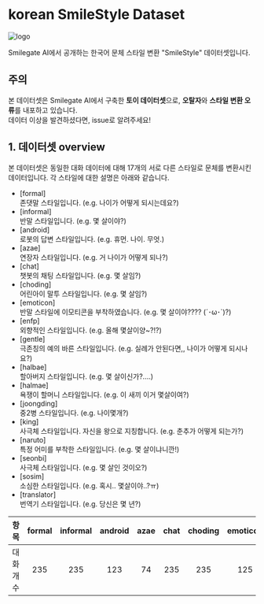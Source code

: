 # korean SmileStyle Dataset
![logo](https://github.com/smilegate-ai/korean_smile_style_dataset/blob/main/smilestyle.png)
    
Smilegate AI에서 공개하는 한국어 문체 스타일 변환 "SmileStyle" 데이터셋입니다.  

## 주의
본 데이터셋은 Smilegate AI에서 구축한 **토이 데이터셋**으로, **오탈자**와 **스타일 변환 오류**를 내포하고 있습니다.   
데이터 이상을 발견하셨다면, issue로 알려주세요!   
     
## 1. 데이터셋 overview   
본 데이터셋은 동일한 대화 데이터에 대해 17개의 서로 다른 스타일로 문체를 변환시킨 데이터입니다.
각 스타일에 대한 설명은 아래와 같습니다.

- [formal]    
존댓말 스타일입니다. (e.g. 나이가 어떻게 되시는데요?)    
- [informal]    
반말 스타일입니다. (e.g. 몇 살이야?)    
- [android]    
로봇의 답변 스타일입니다. (e.g. 휴먼. 나이. 무엇.)    
- [azae]    
연장자 스타일입니다. (e.g. 거 나이가 어떻게 되나?)    
- [chat]    
챗봇의 채팅 스타일입니다. (e.g. 몇 살임?)    
- [choding]    
어린아이 말투 스타일입니다. (e.g. 몇 살임?)    
- [emoticon]    
반말 스타일에 이모티콘을 부착하였습니다. (e.g. 몇 살이야???? (´･ω･`)?)    
- [enfp]    
외향적인 스타일입니다. (e.g. 올해 몇살이양~?!?)    
- [gentle]    
극존칭의 예의 바른 스타일입니다. (e.g. 실례가 안된다면,, 나이가 어떻게 되시나요?)    
- [halbae]    
할아버지 스타일입니다. (e.g. 몇 살이신가?....)    
- [halmae]    
욕쟁이 할머니 스타일입니다. (e.g. 이 새끼 이거 몇살이여?)    
- [joongding]    
중2병 스타일입니다. (e.g. 나이몇개?)    
- [king]    
사극체 스타일입니다. 자신을 왕으로 지칭합니다. (e.g. 춘추가 어떻게 되는가?)    
- [naruto]    
특정 어미를 부착한 스타일입니다. (e.g. 몇 살이냐니깐!)    
- [seonbi]    
사극체 스타일입니다. (e.g. 몇 살인 것이오?)    
- [sosim]    
소심한 스타일입니다. (e.g. 혹시.. 몇살이야..?ㅠ)    
- [translator]    
번역기 스타일입니다. (e.g. 당신은 몇 년?)      


항목 | formal | informal | android | azae | chat | choding | emoticon | enfp | gentle | halbae | halmae | joongding | king | naruto | seonbi | sosim | translator
--- | :---: | :---: | :---: | :---: | :---: | :---: | :---: | :---: | :---: | :---: | :---: | :---: | :---: | :---: | :---: | :---: | :---: |
대화 개수 | 235 | 235 | 123 | 74 | 235 | 235 | 125 | 117 | 118 | 125 | 70 | 235 | 123 | 125 | 125 | 123 | 104 |
